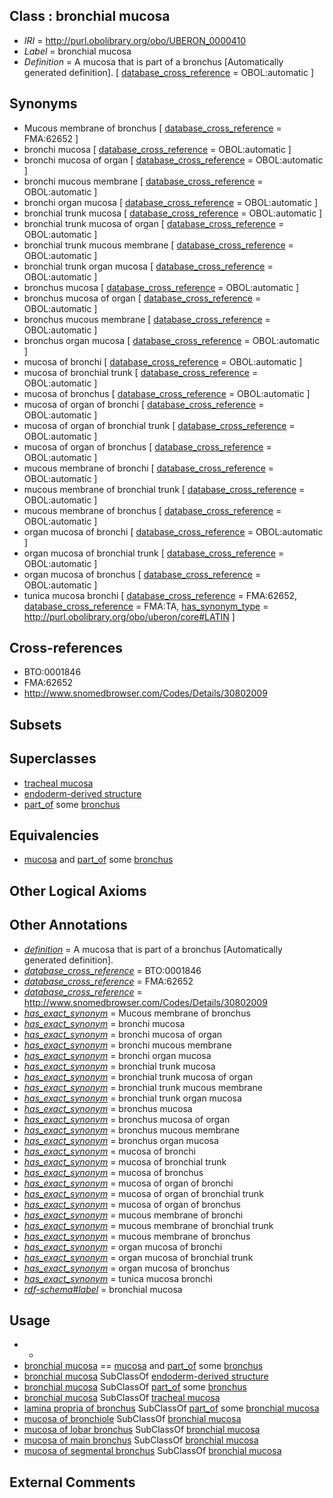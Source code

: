 
## Class : bronchial mucosa

 * *IRI* = http://purl.obolibrary.org/obo/UBERON_0000410
 * *Label* = bronchial mucosa
 * *Definition* = A mucosa that is part of a bronchus [Automatically generated definition]. [ [database_cross_reference](../../ef/oboInOwl#hasDbXref.md) = OBOL:automatic ]

## Synonyms

 * Mucous membrane of bronchus [ [database_cross_reference](../../ef/oboInOwl#hasDbXref.md) = FMA:62652 ]
 * bronchi mucosa [ [database_cross_reference](../../ef/oboInOwl#hasDbXref.md) = OBOL:automatic ]
 * bronchi mucosa of organ [ [database_cross_reference](../../ef/oboInOwl#hasDbXref.md) = OBOL:automatic ]
 * bronchi mucous membrane [ [database_cross_reference](../../ef/oboInOwl#hasDbXref.md) = OBOL:automatic ]
 * bronchi organ mucosa [ [database_cross_reference](../../ef/oboInOwl#hasDbXref.md) = OBOL:automatic ]
 * bronchial trunk mucosa [ [database_cross_reference](../../ef/oboInOwl#hasDbXref.md) = OBOL:automatic ]
 * bronchial trunk mucosa of organ [ [database_cross_reference](../../ef/oboInOwl#hasDbXref.md) = OBOL:automatic ]
 * bronchial trunk mucous membrane [ [database_cross_reference](../../ef/oboInOwl#hasDbXref.md) = OBOL:automatic ]
 * bronchial trunk organ mucosa [ [database_cross_reference](../../ef/oboInOwl#hasDbXref.md) = OBOL:automatic ]
 * bronchus mucosa [ [database_cross_reference](../../ef/oboInOwl#hasDbXref.md) = OBOL:automatic ]
 * bronchus mucosa of organ [ [database_cross_reference](../../ef/oboInOwl#hasDbXref.md) = OBOL:automatic ]
 * bronchus mucous membrane [ [database_cross_reference](../../ef/oboInOwl#hasDbXref.md) = OBOL:automatic ]
 * bronchus organ mucosa [ [database_cross_reference](../../ef/oboInOwl#hasDbXref.md) = OBOL:automatic ]
 * mucosa of bronchi [ [database_cross_reference](../../ef/oboInOwl#hasDbXref.md) = OBOL:automatic ]
 * mucosa of bronchial trunk [ [database_cross_reference](../../ef/oboInOwl#hasDbXref.md) = OBOL:automatic ]
 * mucosa of bronchus [ [database_cross_reference](../../ef/oboInOwl#hasDbXref.md) = OBOL:automatic ]
 * mucosa of organ of bronchi [ [database_cross_reference](../../ef/oboInOwl#hasDbXref.md) = OBOL:automatic ]
 * mucosa of organ of bronchial trunk [ [database_cross_reference](../../ef/oboInOwl#hasDbXref.md) = OBOL:automatic ]
 * mucosa of organ of bronchus [ [database_cross_reference](../../ef/oboInOwl#hasDbXref.md) = OBOL:automatic ]
 * mucous membrane of bronchi [ [database_cross_reference](../../ef/oboInOwl#hasDbXref.md) = OBOL:automatic ]
 * mucous membrane of bronchial trunk [ [database_cross_reference](../../ef/oboInOwl#hasDbXref.md) = OBOL:automatic ]
 * mucous membrane of bronchus [ [database_cross_reference](../../ef/oboInOwl#hasDbXref.md) = OBOL:automatic ]
 * organ mucosa of bronchi [ [database_cross_reference](../../ef/oboInOwl#hasDbXref.md) = OBOL:automatic ]
 * organ mucosa of bronchial trunk [ [database_cross_reference](../../ef/oboInOwl#hasDbXref.md) = OBOL:automatic ]
 * organ mucosa of bronchus [ [database_cross_reference](../../ef/oboInOwl#hasDbXref.md) = OBOL:automatic ]
 * tunica mucosa bronchi [ [database_cross_reference](../../ef/oboInOwl#hasDbXref.md) = FMA:62652, [database_cross_reference](../../ef/oboInOwl#hasDbXref.md) = FMA:TA, [has_synonym_type](../../pe/oboInOwl#hasSynonymType.md) = http://purl.obolibrary.org/obo/uberon/core#LATIN ]

## Cross-references

 * BTO:0001846
 * FMA:62652
 * http://www.snomedbrowser.com/Codes/Details/30802009

## Subsets


## Superclasses

 * [tracheal mucosa](../../UBERON/79/UBERON_0000379.md)
 * [endoderm-derived structure](../../UBERON/19/UBERON_0004119.md)
 * [part_of](../../BFO/50/BFO_0000050.md) some [bronchus](../../UBERON/85/UBERON_0002185.md)

## Equivalencies

 * [mucosa](../../UBERON/44/UBERON_0000344.md) and [part_of](../../BFO/50/BFO_0000050.md) some [bronchus](../../UBERON/85/UBERON_0002185.md)

## Other Logical Axioms


## Other Annotations

 * *[definition](../../IAO/15/IAO_0000115.md)* = A mucosa that is part of a bronchus [Automatically generated definition].
 * *[database_cross_reference](../../ef/oboInOwl#hasDbXref.md)* = BTO:0001846
 * *[database_cross_reference](../../ef/oboInOwl#hasDbXref.md)* = FMA:62652
 * *[database_cross_reference](../../ef/oboInOwl#hasDbXref.md)* = http://www.snomedbrowser.com/Codes/Details/30802009
 * *[has_exact_synonym](../../ym/oboInOwl#hasExactSynonym.md)* = Mucous membrane of bronchus
 * *[has_exact_synonym](../../ym/oboInOwl#hasExactSynonym.md)* = bronchi mucosa
 * *[has_exact_synonym](../../ym/oboInOwl#hasExactSynonym.md)* = bronchi mucosa of organ
 * *[has_exact_synonym](../../ym/oboInOwl#hasExactSynonym.md)* = bronchi mucous membrane
 * *[has_exact_synonym](../../ym/oboInOwl#hasExactSynonym.md)* = bronchi organ mucosa
 * *[has_exact_synonym](../../ym/oboInOwl#hasExactSynonym.md)* = bronchial trunk mucosa
 * *[has_exact_synonym](../../ym/oboInOwl#hasExactSynonym.md)* = bronchial trunk mucosa of organ
 * *[has_exact_synonym](../../ym/oboInOwl#hasExactSynonym.md)* = bronchial trunk mucous membrane
 * *[has_exact_synonym](../../ym/oboInOwl#hasExactSynonym.md)* = bronchial trunk organ mucosa
 * *[has_exact_synonym](../../ym/oboInOwl#hasExactSynonym.md)* = bronchus mucosa
 * *[has_exact_synonym](../../ym/oboInOwl#hasExactSynonym.md)* = bronchus mucosa of organ
 * *[has_exact_synonym](../../ym/oboInOwl#hasExactSynonym.md)* = bronchus mucous membrane
 * *[has_exact_synonym](../../ym/oboInOwl#hasExactSynonym.md)* = bronchus organ mucosa
 * *[has_exact_synonym](../../ym/oboInOwl#hasExactSynonym.md)* = mucosa of bronchi
 * *[has_exact_synonym](../../ym/oboInOwl#hasExactSynonym.md)* = mucosa of bronchial trunk
 * *[has_exact_synonym](../../ym/oboInOwl#hasExactSynonym.md)* = mucosa of bronchus
 * *[has_exact_synonym](../../ym/oboInOwl#hasExactSynonym.md)* = mucosa of organ of bronchi
 * *[has_exact_synonym](../../ym/oboInOwl#hasExactSynonym.md)* = mucosa of organ of bronchial trunk
 * *[has_exact_synonym](../../ym/oboInOwl#hasExactSynonym.md)* = mucosa of organ of bronchus
 * *[has_exact_synonym](../../ym/oboInOwl#hasExactSynonym.md)* = mucous membrane of bronchi
 * *[has_exact_synonym](../../ym/oboInOwl#hasExactSynonym.md)* = mucous membrane of bronchial trunk
 * *[has_exact_synonym](../../ym/oboInOwl#hasExactSynonym.md)* = mucous membrane of bronchus
 * *[has_exact_synonym](../../ym/oboInOwl#hasExactSynonym.md)* = organ mucosa of bronchi
 * *[has_exact_synonym](../../ym/oboInOwl#hasExactSynonym.md)* = organ mucosa of bronchial trunk
 * *[has_exact_synonym](../../ym/oboInOwl#hasExactSynonym.md)* = organ mucosa of bronchus
 * *[has_exact_synonym](../../ym/oboInOwl#hasExactSynonym.md)* = tunica mucosa bronchi
 * *[rdf-schema#label](../../el/rdf-schema#label.md)* = bronchial mucosa

## Usage

 * -
 * [bronchial mucosa](../../UBERON/10/UBERON_0000410.md) == [mucosa](../../UBERON/44/UBERON_0000344.md) and [part_of](../../BFO/50/BFO_0000050.md) some [bronchus](../../UBERON/85/UBERON_0002185.md)
 * [bronchial mucosa](../../UBERON/10/UBERON_0000410.md) SubClassOf [endoderm-derived structure](../../UBERON/19/UBERON_0004119.md)
 * [bronchial mucosa](../../UBERON/10/UBERON_0000410.md) SubClassOf [part_of](../../BFO/50/BFO_0000050.md) some [bronchus](../../UBERON/85/UBERON_0002185.md)
 * [bronchial mucosa](../../UBERON/10/UBERON_0000410.md) SubClassOf [tracheal mucosa](../../UBERON/79/UBERON_0000379.md)
 * [lamina propria of bronchus](../../UBERON/38/UBERON_0002338.md) SubClassOf [part_of](../../BFO/50/BFO_0000050.md) some [bronchial mucosa](../../UBERON/10/UBERON_0000410.md)
 * [mucosa of bronchiole](../../UBERON/39/UBERON_0005039.md) SubClassOf [bronchial mucosa](../../UBERON/10/UBERON_0000410.md)
 * [mucosa of lobar bronchus](../../UBERON/37/UBERON_0005037.md) SubClassOf [bronchial mucosa](../../UBERON/10/UBERON_0000410.md)
 * [mucosa of main bronchus](../../UBERON/36/UBERON_0005036.md) SubClassOf [bronchial mucosa](../../UBERON/10/UBERON_0000410.md)
 * [mucosa of segmental bronchus](../../UBERON/38/UBERON_0005038.md) SubClassOf [bronchial mucosa](../../UBERON/10/UBERON_0000410.md)

## External Comments

